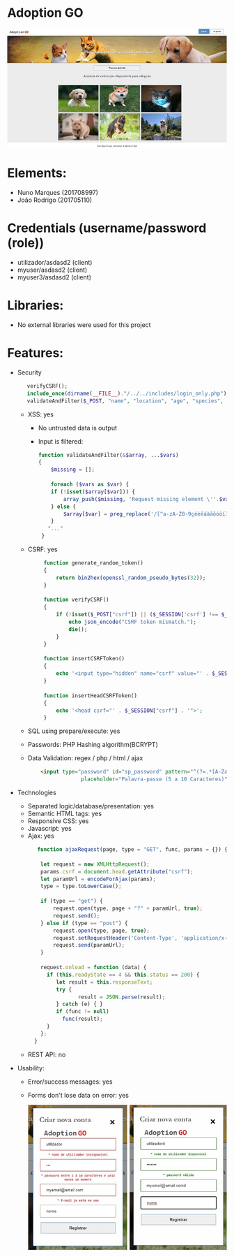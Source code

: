 # Adoption GO
![Home Page](docs/homepage.jpg "Home Page")
# Elements:
 - Nuno Marques (201708997) 
 - João Rodrigo (201705110)
 
# Credentials (username/password (role))
 - utilizador/asdasd2 (client)
 - myuser/asdasd2 (client)
 - myuser3/asdasd2 (client)

# Libraries:
 - No external libraries were used for this project

# Features:
* Security
   ```php
      verifyCSRF();
      include_once(dirname(__FILE__)."/../../includes/login_only.php");
      validateAndFilter($_POST, "name", "location", "age", "species", "size");    
   ```
   - XSS: yes
       - No untrusted data is output
       - Input is filtered:    
       
            ```php
            function validateAndFilter(&$array, ...$vars)
            {
                $missing = [];

                foreach ($vars as $var) {
                if (!isset($array[$var])) {
                    array_push($missing, 'Request missing element \''.$var.'\' ');
                } else {
                    $array[$var] = preg_replace('/[^a-zA-Z0-9çéèêáàãôóòíìúù \']/', '', $array[$var]);
                }
               "..." 
             }     
            ```
  - CSRF: yes
     
      ```php
           function generate_random_token()
           {
               return bin2hex(openssl_random_pseudo_bytes(32));
           }
           
           function verifyCSRF()
           {
               if (!isset($_POST["csrf"]) || ($_SESSION['csrf'] !== $_POST["csrf"])) {
                   echo json_encode("CSRF token mismatch.");
                   die();
               }
           }

           function insertCSRFToken()
           {
               echo '<input type="hidden" name="csrf" value="' . $_SESSION["csrf"] . '">';
           }

           function insertHeadCSRFToken()
           {
               echo '<head csrf="' . $_SESSION["csrf"] . '">';
           }   
      ```
  - SQL using prepare/execute: yes
  - Passwords: PHP Hashing algorithm(BCRYPT)
  - Data Validation: regex / php / html / ajax

       ```html
           <input type="password" id="sp_password" pattern="^(?=.*[A-Za-z])(?=.*\d)[A-Za-z\d]{5,10}$"
                        placeholder="Palavra-passe (5 a 10 Caracteres)" name="password" required>
       ```

 * Technologies
     - Separated logic/database/presentation: yes
     - Semantic HTML tags: yes
     - Responsive CSS: yes
     - Javascript: yes
     - Ajax: yes
       ```javascript     
          function ajaxRequest(page, type = "GET", func, params = {}) {

           let request = new XMLHttpRequest();
           params.csrf = document.head.getAttribute("csrf");
           let paramUrl = encodeForAjax(params);
           type = type.toLowerCase();

           if (type == "get") {
               request.open(type, page + "?" + paramUrl, true);
               request.send();
           } else if (type == "post") {
               request.open(type, page, true);
               request.setRequestHeader('Content-Type', 'application/x-www-form-urlencoded');
               request.send(paramUrl);
           }

           request.onload = function (data) {
             if (this.readyState == 4 && this.status == 200) {
                let result = this.responseText;
                try {
                       result = JSON.parse(result);
                } catch (e) { }
                if (func != null)
                  func(result);
             }
           };
         }
       ```
     - REST API: no

 * Usability:
     - Error/success messages: yes
     - Forms don't lose data on error: yes
    
        ![Home Page](docs/forms.jpg "Home Page")
